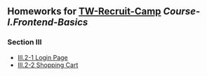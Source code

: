 ## Homeworks for [TW-Recruit-Camp](https://github.com/thoughtworks-recruit-camp) *Course-I.Frontend-Basics*

### Section III

* [III.2-1 Login Page](https://thoughtworks-recruit-camp.github.io/Course-I.Frontend-Basics/Section-III/III.2-1.html)
* [III.2-2 Shopping Cart](https://thoughtworks-recruit-camp.github.io/Course-I.Frontend-Basics/Section-III/III.2-2.html)
